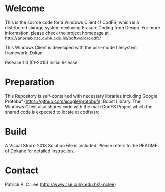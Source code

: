 Welcome
=====

This is the source code for a Windows Client of CodFS, which is a distributed
storage system deploying Erasure Coding from Design. For more information,
please check the project homepage at
http://ansrlab.cse.cuhk.edu.hk/software/codfs/

This Windows Client is developed with the user-mode filesystem framework, Dokan

Release 1.0 (01-2015)
Initial Release

Preparation
=====
This Repository is self-contained with necessary libraries including Google
Protobuf (https://github.com/google/protobuf/), Boost Library. The Windows
Client also shares code with the main CodFS Project which the shared code is
expected to locate at codfs/src

Build
=====
A Visual Studio 2013 Solution File is included. Please refers to the README of Dokanx for detailed instruction.

Contact
=================
Patrick P. C. Lee (http://www.cse.cuhk.edu.hk/~pclee)

